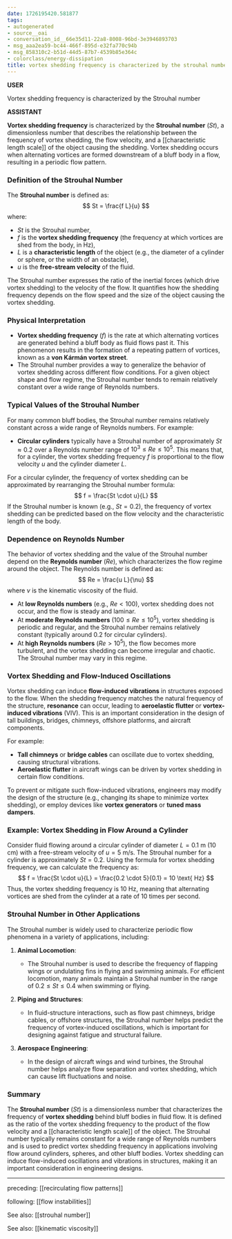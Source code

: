 ```yaml
---
date: 1726195420.581877
tags:
- autogenerated
- source__oai
- conversation_id__66e35d11-22a8-8008-96bd-3e3946893703
- msg_aaa2ea59-bc44-466f-895d-e32fa770c94b
- msg_858310c2-b51d-44d5-87b7-4539b85e364c
- colorclass/energy-dissipation
title: vortex shedding frequency is characterized by the strouhal number
---
```


**USER**

Vortex shedding frequency is characterized by the Strouhal number


**ASSISTANT**

**Vortex shedding frequency** is characterized by the **Strouhal number** ($St$), a dimensionless number that describes the relationship between the frequency of vortex shedding, the flow velocity, and a [[characteristic length scale]] of the object causing the shedding. Vortex shedding occurs when alternating vortices are formed downstream of a bluff body in a flow, resulting in a periodic flow pattern.

### Definition of the Strouhal Number

The **Strouhal number** is defined as:
$$
St = \frac{f L}{u}
$$
where:
- $St$ is the Strouhal number,
- $f$ is the **vortex shedding frequency** (the frequency at which vortices are shed from the body, in Hz),
- $L$ is a **characteristic length** of the object (e.g., the diameter of a cylinder or sphere, or the width of an obstacle),
- $u$ is the **free-stream velocity** of the fluid.

The Strouhal number expresses the ratio of the inertial forces (which drive vortex shedding) to the velocity of the flow. It quantifies how the shedding frequency depends on the flow speed and the size of the object causing the vortex shedding.

### Physical Interpretation

- **Vortex shedding frequency** ($f$) is the rate at which alternating vortices are generated behind a bluff body as fluid flows past it. This phenomenon results in the formation of a repeating pattern of vortices, known as a **von Kármán vortex street**.
- The Strouhal number provides a way to generalize the behavior of vortex shedding across different flow conditions. For a given object shape and flow regime, the Strouhal number tends to remain relatively constant over a wide range of Reynolds numbers.

### Typical Values of the Strouhal Number

For many common bluff bodies, the Strouhal number remains relatively constant across a wide range of Reynolds numbers. For example:
- **Circular cylinders** typically have a Strouhal number of approximately $St \approx 0.2$ over a Reynolds number range of $10^3 \leq Re \leq 10^5$. This means that, for a cylinder, the vortex shedding frequency $f$ is proportional to the flow velocity $u$ and the cylinder diameter $L$.

For a circular cylinder, the frequency of vortex shedding can be approximated by rearranging the Strouhal number formula:
$$
f = \frac{St \cdot u}{L}
$$
If the Strouhal number is known (e.g., $St = 0.2$), the frequency of vortex shedding can be predicted based on the flow velocity and the characteristic length of the body.

### Dependence on Reynolds Number

The behavior of vortex shedding and the value of the Strouhal number depend on the **Reynolds number** ($Re$), which characterizes the flow regime around the object. The Reynolds number is defined as:
$$
Re = \frac{u L}{\nu}
$$
where $\nu$ is the kinematic viscosity of the fluid.

- At **low Reynolds numbers** (e.g., $Re < 100$), vortex shedding does not occur, and the flow is steady and laminar.
- At **moderate Reynolds numbers** ($100 \leq Re \leq 10^5$), vortex shedding is periodic and regular, and the Strouhal number remains relatively constant (typically around 0.2 for circular cylinders).
- At **high Reynolds numbers** ($Re > 10^5$), the flow becomes more turbulent, and the vortex shedding can become irregular and chaotic. The Strouhal number may vary in this regime.

### Vortex Shedding and Flow-Induced Oscillations

Vortex shedding can induce **flow-induced vibrations** in structures exposed to the flow. When the shedding frequency matches the natural frequency of the structure, **resonance** can occur, leading to **aeroelastic flutter** or **vortex-induced vibrations** (VIV). This is an important consideration in the design of tall buildings, bridges, chimneys, offshore platforms, and aircraft components.

For example:
- **Tall chimneys** or **bridge cables** can oscillate due to vortex shedding, causing structural vibrations.
- **Aeroelastic flutter** in aircraft wings can be driven by vortex shedding in certain flow conditions.

To prevent or mitigate such flow-induced vibrations, engineers may modify the design of the structure (e.g., changing its shape to minimize vortex shedding), or employ devices like **vortex generators** or **tuned mass dampers**.

### Example: Vortex Shedding in Flow Around a Cylinder

Consider fluid flowing around a circular cylinder of diameter $L = 0.1$ m (10 cm) with a free-stream velocity of $u = 5$ m/s. The Strouhal number for a cylinder is approximately $St = 0.2$. Using the formula for vortex shedding frequency, we can calculate the frequency as:
$$
f = \frac{St \cdot u}{L} = \frac{0.2 \cdot 5}{0.1} = 10 \text{ Hz}
$$
Thus, the vortex shedding frequency is 10 Hz, meaning that alternating vortices are shed from the cylinder at a rate of 10 times per second.

### Strouhal Number in Other Applications

The Strouhal number is widely used to characterize periodic flow phenomena in a variety of applications, including:

1. **Animal Locomotion**:
   - The Strouhal number is used to describe the frequency of flapping wings or undulating fins in flying and swimming animals. For efficient locomotion, many animals maintain a Strouhal number in the range of $0.2 \leq St \leq 0.4$ when swimming or flying.

2. **Piping and Structures**:
   - In fluid-structure interactions, such as flow past chimneys, bridge cables, or offshore structures, the Strouhal number helps predict the frequency of vortex-induced oscillations, which is important for designing against fatigue and structural failure.

3. **Aerospace Engineering**:
   - In the design of aircraft wings and wind turbines, the Strouhal number helps analyze flow separation and vortex shedding, which can cause lift fluctuations and noise.

### Summary

The **Strouhal number** ($St$) is a dimensionless number that characterizes the frequency of **vortex shedding** behind bluff bodies in fluid flow. It is defined as the ratio of the vortex shedding frequency to the product of the flow velocity and a [[characteristic length scale]] of the object. The Strouhal number typically remains constant for a wide range of Reynolds numbers and is used to predict vortex shedding frequency in applications involving flow around cylinders, spheres, and other bluff bodies. Vortex shedding can induce flow-induced oscillations and vibrations in structures, making it an important consideration in engineering designs.


---

preceding: [[recirculating flow patterns]]  


following: [[flow instabilities]]

See also: [[strouhal number]]


See also: [[kinematic viscosity]]